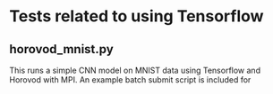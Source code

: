 # Tests related to using Tensorflow

## horovod_mnist.py
This runs a simple CNN model on MNIST data using Tensorflow and Horovod with MPI.
An example batch submit script is included for 
